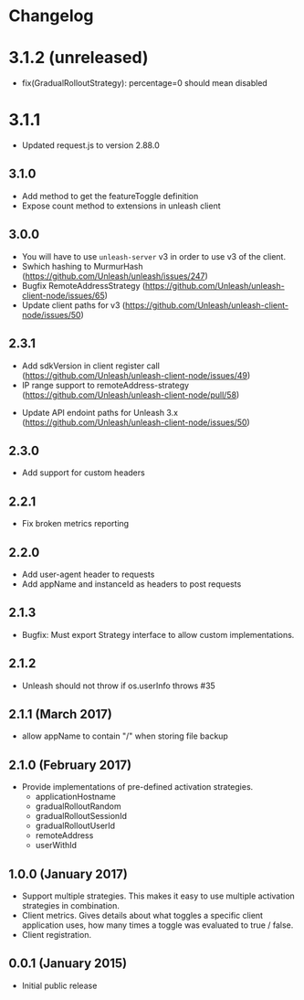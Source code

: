 # Changelog

# 3.1.2 (unreleased)

* fix(GradualRolloutStrategy): percentage=0 should mean disabled

# 3.1.1

* Updated request.js to version 2.88.0

## 3.1.0

* Add method to get the featureToggle definition
* Expose count method to extensions in unleash client

## 3.0.0

* You will have to use `unleash-server` v3 in order to use v3 of the client.
* Swhich hashing to MurmurHash (https://github.com/Unleash/unleash/issues/247)
* Bugfix RemoteAddressStrategy (https://github.com/Unleash/unleash-client-node/issues/65)
* Update client paths for v3 (https://github.com/Unleash/unleash-client-node/issues/50)

## 2.3.1

* Add sdkVersion in client register call (https://github.com/Unleash/unleash-client-node/issues/49)
* IP range support to remoteAddress-strategy
  (https://github.com/Unleash/unleash-client-node/pull/58)

- Update API endoint paths for Unleash 3.x
  (https://github.com/Unleash/unleash-client-node/issues/50)

## 2.3.0

* Add support for custom headers

## 2.2.1

* Fix broken metrics reporting

## 2.2.0

* Add user-agent header to requests
* Add appName and instanceId as headers to post requests

## 2.1.3

* Bugfix: Must export Strategy interface to allow custom implementations.

## 2.1.2

* Unleash should not throw if os.userInfo throws #35

## 2.1.1 (March 2017)

* allow appName to contain "/" when storing file backup

## 2.1.0 (February 2017)

* Provide implementations of pre-defined activation strategies.
  * applicationHostname
  * gradualRolloutRandom
  * gradualRolloutSessionId
  * gradualRolloutUserId
  * remoteAddress
  * userWithId

## 1.0.0 (January 2017)

* Support multiple strategies. This makes it easy to use multiple activation strategies in
  combination.
* Client metrics. Gives details about what toggles a specific client application uses, how many
  times a toggle was evaluated to true / false.
* Client registration.

## 0.0.1 (January 2015)

* Initial public release
